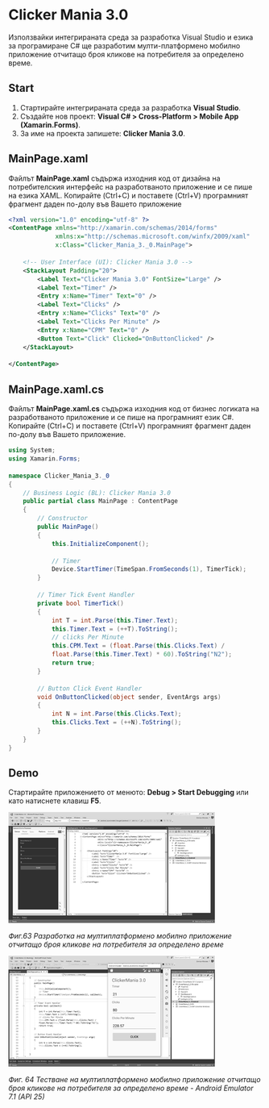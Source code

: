 # Clicker Mania 3.0

Използвайки интегрираната среда за разработка Visual Studio и езика за програмиране C\# ще разработим мулти-платформено мобилно приложение отчитащо броя кликове на потребителя за определено време.

## Start

1. Стартирайте интегрираната среда за разработка **Visual Studio**. 
2. Създайте нов проект: **Visual C\# &gt; Cross-Platform &gt; Mobile App \(Xamarin.Forms\)**. 
3. За име на проекта запишете: **Clicker Mania 3.0**.

## MainPage.xaml

Файлът **MainPage.xaml** съдържа изходния код от дизайна на потребителския интерфейс на разработваното приложение и се пише на езика XAML. Копирайте \(Ctrl+C\) и поставете \(Ctrl+V\) програмният фрагмент даден по-долу във Вашето приложение

```xml
<?xml version="1.0" encoding="utf-8" ?>
<ContentPage xmlns="http://xamarin.com/schemas/2014/forms"
             xmlns:x="http://schemas.microsoft.com/winfx/2009/xaml"
             x:Class="Clicker_Mania_3._0.MainPage">

    <!-- User Interface (UI): Clicker Mania 3.0 -->
    <StackLayout Padding="20">
        <Label Text="Clicker Mania 3.0" FontSize="Large" />
        <Label Text="Timer" />
        <Entry x:Name="Timer" Text="0" />
        <Label Text="Clicks" />
        <Entry x:Name="Clicks" Text="0" />
        <Label Text="Clicks Per Minute" />
        <Entry x:Name="CPM" Text="0" />
        <Button Text="Click" Clicked="OnButtonClicked" />
    </StackLayout>

</ContentPage>
```

## MainPage.xaml.cs

Файлът **MainPage.xaml.cs** съдържа изходния код от бизнес логиката на разработваното приложение и се пише на програмният език C\#. Копирайте \(Ctrl+C\) и поставете \(Ctrl+V\) програмният фрагмент даден по-долу във Вашето приложение.

```csharp
using System;
using Xamarin.Forms;

namespace Clicker_Mania_3._0
{
    // Business Logic (BL): Clicker Mania 3.0
    public partial class MainPage : ContentPage
    {
        // Constructor
        public MainPage()
        {
            this.InitializeComponent();
			
            // Timer
            Device.StartTimer(TimeSpan.FromSeconds(1), TimerTick);
        }

        // Timer Tick Event Handler
        private bool TimerTick()
        {
            int T = int.Parse(this.Timer.Text);
            this.Timer.Text = (++T).ToString();
            // clicks Per Minute
            this.CPM.Text = (float.Parse(this.Clicks.Text) /
            float.Parse(this.Timer.Text) * 60).ToString("N2");
            return true;
        }

        // Button Click Event Handler
        void OnButtonClicked(object sender, EventArgs args)
        {
            int N = int.Parse(this.Clicks.Text);
            this.Clicks.Text = (++N).ToString();
        }
    }
}
```

## Demo

Стартирайте приложението от менюто: **Debug &gt; Start Debugging** или като натиснете клавиш **F5**.

![](/images/63.png)

_Фиг.63 Разработка на мултиплатформено мобилно приложение отчитащо броя кликове на потребителя за определено време_

![](/images/64.png)

_Фиг. 64 Тестване на мултиплатформено мобилно приложение отчитащо броя кликове на потребителя за определено време - Android Emulator 7.1 \(API 25\)_

